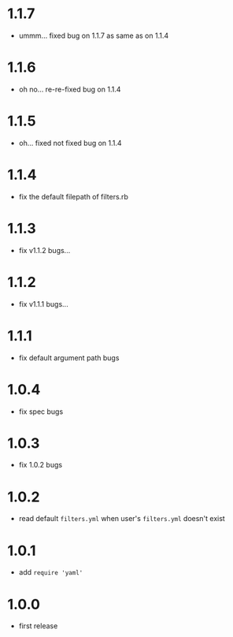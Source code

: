 # 1.1.7
- ummm... fixed bug on 1.1.7 as same as on 1.1.4

# 1.1.6
- oh no... re-re-fixed bug on 1.1.4

# 1.1.5
- oh... fixed not fixed bug on 1.1.4

# 1.1.4
- fix the default filepath of filters.rb

# 1.1.3
- fix v1.1.2 bugs...

# 1.1.2
- fix v1.1.1 bugs...

# 1.1.1
- fix default argument path bugs

# 1.0.4
- fix spec bugs

# 1.0.3
- fix 1.0.2 bugs

# 1.0.2
- read default `filters.yml` when user's `filters.yml` doesn't exist

# 1.0.1
- add `require 'yaml'`

# 1.0.0
- first release
